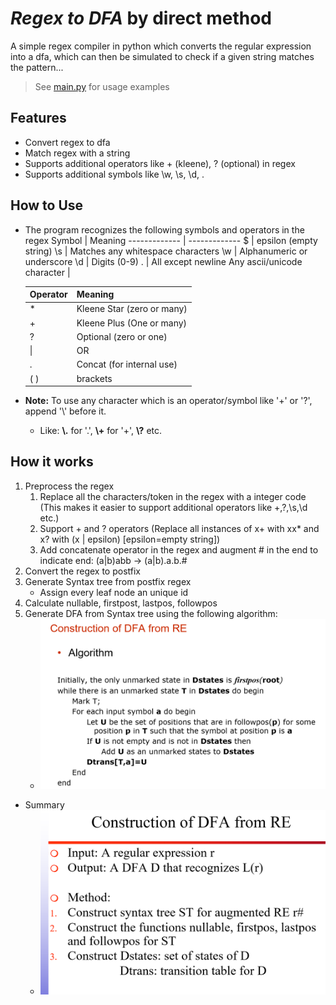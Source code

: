 # _Regex to DFA_ by direct method


A simple regex compiler in python which converts the regular expression into a dfa, which can then be simulated to check if a given string matches the pattern...

> See [main.py](/src/main.py) for usage examples


## Features
- Convert regex to dfa
- Match regex with a string
- Supports additional operators like + (kleene), ? (optional) in regex
- Supports additional symbols like \w, \s, \d, .

## How to Use
  - The program recognizes the following symbols and operators in the regex
    Symbol | Meaning
    ------------- | -------------
    $ | epsilon (empty string)
    \\s | Matches any whitespace characters
    \\w | Alphanumeric or underscore
    \\d | Digits (0-9)
    . | All except newline
    Any ascii/unicode character |
    
    Operator | Meaning
    -------- | -------
    \* | Kleene Star (zero or many)
    \+  | Kleene Plus (One or many)
    \?  | Optional (zero or one)
    \|  | OR 
    .  | Concat (for internal use)
    \( \) | brackets
   - **Note:** To use any character which is an operator/symbol like '+' or '?', append '\\' before it.
      - Like: **\\.** for '.', **\\+** for '+', **\\?** etc.
   
  

## How it works
1. Preprocess the regex
    1. Replace all the characters/token in the regex with a integer code (This makes it easier to support additional operators like +,?,\s,\d etc.)
    2. Support + and ? operators (Replace all instances of x+ with xx* and x? with (x | epsilon) \[epsilon=empty string\])
    3. Add concatenate operator in the regex and augment # in the end to indicate end: (a|b)abb -> (a|b).a.b.#
2. Convert the regex to postfix
3. Generate Syntax tree from postfix regex
    * Assign every leaf node an unique id
4. Calculate nullable, firstpost, lastpos, followpos
5. Generate DFA from Syntax tree using the following algorithm:
    * ![algo](/assets/algo.PNG?raw=true "DFA from Syntax tree")
* Summary
  * ![summary](/assets/steps.PNG?raw=true "re to dfa")

